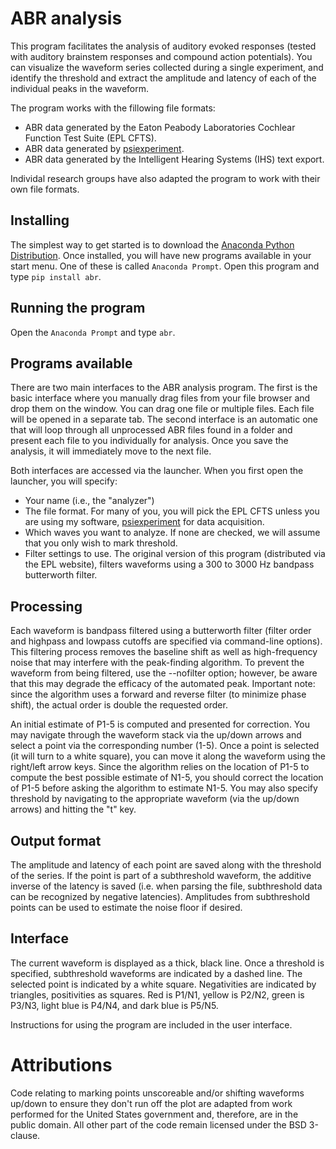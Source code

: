 # ABR analysis

This program facilitates the analysis of auditory evoked responses (tested with auditory brainstem responses and compound action potentials).  You can visualize the waveform series collected during a single experiment, and identify the threshold and extract the amplitude and latency of each of the individual peaks in the waveform.

The program works with the fillowing file formats:
* ABR data generated by the Eaton Peabody Laboratories Cochlear Function Test Suite (EPL CFTS).
* ABR data generated by [psiexperiment](https://github.com/psiexperiment/psiexperiment).
* ABR data generated by the Intelligent Hearing Systems (IHS) text export.

Individal research groups have also adapted the program to work with their own file formats.

## Installing

The simplest way to get started is to download the [Anaconda Python Distribution](https://www.anaconda.com/distribution/). Once installed, you will have new programs available in your start menu. One of these is called `Anaconda Prompt`. Open this program and type `pip install abr`.

## Running the program

Open the `Anaconda Prompt` and type `abr`.

## Programs available

There are two main interfaces to the ABR analysis program. The first is the basic interface where you manually drag files from your file browser and drop them on the window. You can drag one file or multiple files. Each file will be opened in a separate tab. The second interface is an automatic one that will loop through all unprocessed ABR files found in a folder and present each file to you individually for analysis. Once you save the analysis, it will immediately move to the next file.

Both interfaces are accessed via the launcher. When you first open the launcher, you will specify:

* Your name (i.e., the "analyzer")
* The file format.  For many of you, you will pick the EPL CFTS unless you are using my software, [psiexperiment](https://github.com/bburan/psiexperiment) for data acquisition.
* Which waves you want to analyze. If none are checked, we will assume that you only wish to mark threshold.
* Filter settings to use. The original version of this program (distributed via the EPL website), filters waveforms using a 300 to 3000 Hz bandpass butterworth filter.

## Processing

Each waveform is bandpass filtered using a butterworth filter (filter order and highpass and lowpass cutoffs are specified via command-line options). This filtering process removes the baseline shift as well as high-frequency noise that may interfere with the peak-finding algorithm.  To prevent the waveform from being filtered, use the --nofilter option; however, be aware that this may degrade the efficacy of the automated peak.  Important note: since the algorithm uses a forward and reverse filter (to minimize phase shift), the actual order is double the requested order.

An initial estimate of P1-5 is computed and presented for correction.  You may navigate through the waveform stack via the up/down arrows and select a point via the corresponding number (1-5).  Once a point is selected (it will turn to a white square), you can move it along the waveform using the right/left arrow keys.  Since the algorithm relies on the location of P1-5 to compute the best possible estimate of N1-5, you should correct the location of P1-5 before asking the algorithm to estimate N1-5.  You may also specify threshold by navigating to the appropriate waveform (via the up/down arrows) and hitting the "t" key.

## Output format

The amplitude and latency of each point are saved along with the threshold of the series. If the point is part of a subthreshold waveform, the additive inverse of the latency is saved (i.e. when parsing the file, subthreshold data can be recognized by negative latencies).  Amplitudes from subthreshold points can be used to estimate the noise floor if desired.

## Interface

The current waveform is displayed as a thick, black line.  Once a threshold is specified, subthreshold waveforms are indicated by a dashed line.  The selected point is indicated by a white square.  Negativities are indicated by triangles, positivities as squares.  Red is P1/N1, yellow is P2/N2, green is P3/N3, light blue is P4/N4, and dark blue is P5/N5.

Instructions for using the program are included in the user interface.

# Attributions

Code relating to marking points unscoreable and/or shifting waveforms up/down to ensure they don't run off the plot are adapted from work performed for the United States government and, therefore, are in the public domain. All other part of the code remain licensed under the BSD 3-clause.
